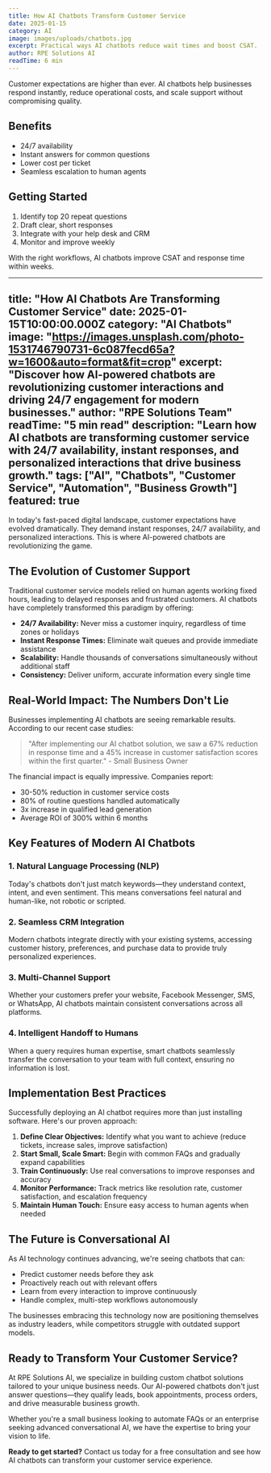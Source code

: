 ```yaml
---
title: How AI Chatbots Transform Customer Service
date: 2025-01-15
category: AI
image: images/uploads/chatbots.jpg
excerpt: Practical ways AI chatbots reduce wait times and boost CSAT.
author: RPE Solutions AI
readTime: 6 min
---
```


Customer expectations are higher than ever. AI chatbots help businesses respond instantly, reduce operational costs, and scale support without compromising quality.

## Benefits

- 24/7 availability
- Instant answers for common questions
- Lower cost per ticket
- Seamless escalation to human agents

## Getting Started

1. Identify top 20 repeat questions
2. Draft clear, short responses
3. Integrate with your help desk and CRM
4. Monitor and improve weekly

With the right workflows, AI chatbots improve CSAT and response time within weeks.

---
title: "How AI Chatbots Are Transforming Customer Service"
date: 2025-01-15T10:00:00.000Z
category: "AI Chatbots"
image: "https://images.unsplash.com/photo-1531746790731-6c087fecd65a?w=1600&auto=format&fit=crop"
excerpt: "Discover how AI-powered chatbots are revolutionizing customer interactions and driving 24/7 engagement for modern businesses."
author: "RPE Solutions Team"
readTime: "5 min read"
description: "Learn how AI chatbots are transforming customer service with 24/7 availability, instant responses, and personalized interactions that drive business growth."
tags: ["AI", "Chatbots", "Customer Service", "Automation", "Business Growth"]
featured: true
---

In today's fast-paced digital landscape, customer expectations have evolved dramatically. They demand instant responses, 24/7 availability, and personalized interactions. This is where AI-powered chatbots are revolutionizing the game.

## The Evolution of Customer Support

Traditional customer service models relied on human agents working fixed hours, leading to delayed responses and frustrated customers. AI chatbots have completely transformed this paradigm by offering:

- **24/7 Availability:** Never miss a customer inquiry, regardless of time zones or holidays
- **Instant Response Times:** Eliminate wait queues and provide immediate assistance
- **Scalability:** Handle thousands of conversations simultaneously without additional staff
- **Consistency:** Deliver uniform, accurate information every single time

## Real-World Impact: The Numbers Don't Lie

Businesses implementing AI chatbots are seeing remarkable results. According to our recent case studies:

> "After implementing our AI chatbot solution, we saw a 67% reduction in response time and a 45% increase in customer satisfaction scores within the first quarter." - Small Business Owner

The financial impact is equally impressive. Companies report:

- 30-50% reduction in customer service costs
- 80% of routine questions handled automatically
- 3x increase in qualified lead generation
- Average ROI of 300% within 6 months

## Key Features of Modern AI Chatbots

### 1. Natural Language Processing (NLP)

Today's chatbots don't just match keywords—they understand context, intent, and even sentiment. This means conversations feel natural and human-like, not robotic or scripted.

### 2. Seamless CRM Integration

Modern chatbots integrate directly with your existing systems, accessing customer history, preferences, and purchase data to provide truly personalized experiences.

### 3. Multi-Channel Support

Whether your customers prefer your website, Facebook Messenger, SMS, or WhatsApp, AI chatbots maintain consistent conversations across all platforms.

### 4. Intelligent Handoff to Humans

When a query requires human expertise, smart chatbots seamlessly transfer the conversation to your team with full context, ensuring no information is lost.

## Implementation Best Practices

Successfully deploying an AI chatbot requires more than just installing software. Here's our proven approach:

1. **Define Clear Objectives:** Identify what you want to achieve (reduce tickets, increase sales, improve satisfaction)
2. **Start Small, Scale Smart:** Begin with common FAQs and gradually expand capabilities
3. **Train Continuously:** Use real conversations to improve responses and accuracy
4. **Monitor Performance:** Track metrics like resolution rate, customer satisfaction, and escalation frequency
5. **Maintain Human Touch:** Ensure easy access to human agents when needed

## The Future is Conversational AI

As AI technology continues advancing, we're seeing chatbots that can:

- Predict customer needs before they ask
- Proactively reach out with relevant offers
- Learn from every interaction to improve continuously
- Handle complex, multi-step workflows autonomously

The businesses embracing this technology now are positioning themselves as industry leaders, while competitors struggle with outdated support models.

## Ready to Transform Your Customer Service?

At RPE Solutions AI, we specialize in building custom chatbot solutions tailored to your unique business needs. Our AI-powered chatbots don't just answer questions—they qualify leads, book appointments, process orders, and drive measurable business growth.

Whether you're a small business looking to automate FAQs or an enterprise seeking advanced conversational AI, we have the expertise to bring your vision to life.

**Ready to get started?** Contact us today for a free consultation and see how AI chatbots can transform your customer service experience.

